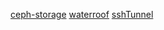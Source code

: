 [ceph-storage](https://ceph.io/ceph-storage/)
[waterroof](http://www.hanynet.com/waterroof/)
[sshTunnel](https://www.tynsoe.org/v2/stm/documentation/)